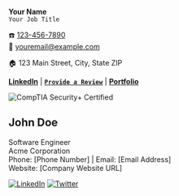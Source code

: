 **Your Name**  
`Your Job Title`  

☎️ [123-456-7890](tel:+1234567890)  
📧 [youremail@example.com](mailto:youremail@example.com)  

🏠 123 Main Street, City, State ZIP  

[**LinkedIn**](https://www.linkedin.com/in/joseph-estes/) | [**`Provide a Review`**](URL_TO_REVIEW_PAGE) | [**Portfolio**](https://josephestes.github.io)  

![CompTIA Security+ Certified](https://josephestes.github.io/securityplus-logo.png)


## John Doe  
Software Engineer  
Acme Corporation  
Phone: [Phone Number] | Email: [Email Address]  
Website: [Company Website URL]  

[![LinkedIn](LinkedIn-Icon-URL)](LinkedIn-Profile-URL) [![Twitter](Twitter-Icon-URL)](Twitter-Profile-URL)
